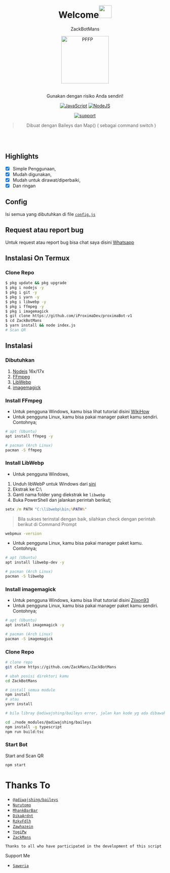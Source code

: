 <h1 align="center">Welcome<img src="https://user-images.githubusercontent.com/1303154/88677602-1635ba80-d120-11ea-84d8-d263ba5fc3c0.gif" width="40px" alt=""><br></h1>
<p align="center">ZackBotMans</p>
<div align="center">
<img src="https://telegra.ph/file/e4dabba708f519bc2b356.png" width="150" height="150" border="0" alt="PFFP">

<br> Gunakan dengan risiko Anda sendiri!

[![JavaScript](https://img.shields.io/badge/JavaScript-d6cc0f?style=for-the-badge&logo=javascript&logoColor=white)](https://javascript.com) [![NodeJS](https://img.shields.io/badge/Node.js-43853D?style=for-the-badge&logo=node.js&logoColor=white)](https://nodejs.org/)

<a href="https://chat.whatsapp.com/HDmXvmHpEkE9wRJy3IO6OZ"> <img src="https://img.shields.io/badge/whatsapp-Support_Group-blue?style=social&logo=whatsapp" alt="support" /></a>

> Dibuat dengan Baileys dan Map() ( sebagai command switch ) <br />

</div><br />
<br />

## Highlights

-   [x] Simple Penggunaan,
-   [x] Mudah digunakan,
-   [x] Mudah untuk dirawat/diperbaiki,
-   [x] Dan ringan

## Config

Isi semua yang dibutuhkan di file [`config.js`](https://github.com/ZackMans/ZackBotMans/blob/main/config.js)<br />

## Request atau report bug

Untuk request atau report bug bisa chat saya disini [Whatsapp](https://wa.me/62881010433146)

## Instalasi On Termux

### Clone Repo

```bash
$ pkg update && pkg upgrade
$ pkg i nodejs -y
$ pkg i git -y
$ pkg i yarn -y
$ pkg i libwebp -y
$ pkg i ffmpeg -y
$ pkg i imagemagick
$ git clone https://github.com/iProximaDev/proximaBot-v1 
$ cd ZackBotMans
$ yarn install && node index.js
# Scan QR
```

## Instalasi

### Dibutuhkan

1.  [Nodejs](https://nodejs.org/en/download) 16x/17x
2.  [FFmpeg](https://ffmpeg.org)
3.  [LibWebp](https://developers.google.com/speed/webp/download)
4.  [imagemagick](https://imagemagick.org/script/download.php)

### Install FFmpeg

-   Untuk pengguna Windows, kamu bisa lihat tutorial disini [WikiHow](https://www.wikihow.com/Install-Ffmpeg-on-Windows)<br />
-   Untuk pengguna Linux, kamu bisa pakai manager paket kamu sendiri. Contohnya;

```bash
# apt (Ubuntu)
apt install ffmpeg -y

# pacman (Arch Linux)
pacman -S ffmpeg
```

### Install LibWebp

-   Untuk pengguna Windows,

1.  Unduh libWebP untuk Windows dari [sini](https://developers.google.com/speed/webp/download)
2.  Ekstrak ke C:\
3.  Ganti nama folder yang diekstrak ke `libwebp`
4.  Buka PowerShell dan jalankan perintah berikut;

```cmd
setx /m PATH "C:\libwebp\bin;%PATH%"
```

> Bila sukses terinstal dengan baik, silahkan check dengan perintah berikut di Command Prompt

```cmd
webpmux -version
```

-   Untuk pengguna Linux, kamu bisa pakai manager paket kamu. Contohnya;

```bash
# apt (Ubuntu)
apt install libwebp-dev -y

# pacman (Arch Linux)
pacman -S libwebp
```

### Install imagemagick

-   Untuk pengguna Windows, kamu bisa lihat tutorial disini [Ziixon93](https://ziixon93.blogspot.com/2020/07/cara-memasang-imagemagick-di-xampp.html?m=1)<br />
-   Untuk pengguna Linux, kamu bisa pakai manager paket kamu sendiri. Contohnya;

```bash
# apt (Ubuntu)
apt install imagemagick -y

# pacman (Arch Linux)
pacman -S imagemagick
```

### Clone Repo

```bash
# clone repo
git clone https://github.com/ZackMans/ZackBotMans

# ubah posisi direktori kamu
cd ZackBotMans

# install semua module
npm install
# atau
yarn install

# bila libray @adiwajshing/baileys error, jalan kan kode yg ada dibawah ini

cd ./node_modules/@adiwajshing/baileys
npm install -g typescript
npm run build:tsc
```

### Start Bot

Start and Scan QR<br />

```bash
npm start
```

# Thanks To

-   [`@adiwajshing/baileys`](https://github.com/adiwajshing/baileys)
-   [`Nurutomo`](https://github.com/Nurutomo)
-   [`MhankBarBar`](https://github.com/MhankBarBar)
-   [`DikaArdnt`](https://github.com/DikaArdnt)
-   [`RzkyFdlh`](https://github.com/Rizky878)
-   [`Zawhazein`](https://github.com/zhwzein)
-   [`YogiPw`](https://github.com/yogipw)
-   [`ZackMans`](https://github.com/ZackMans)

```Thanks to all who have participated in the development of this script```

Support Me
-   [`Saweria`](https://saweria.co/ZackMansOfficial)
